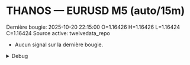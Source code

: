 # THANOS — EURUSD M5 (auto/15m)
Dernière bougie: 2025-10-20 22:15:00  O=1.16426  H=1.16426  L=1.16424  C=1.16424
Source active: twelvedata_repo

- Aucun signal sur la dernière bougie.

<details><summary>Debug</summary>

- TD_API_KEY manquant.

</details>